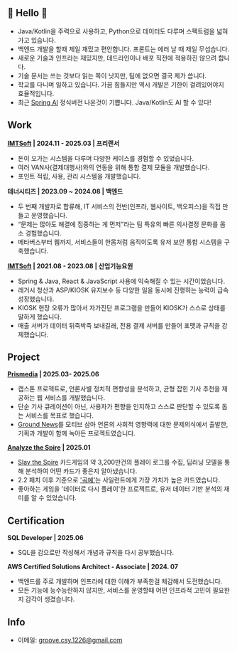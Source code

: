  ## 👋 Hello 👋
 * Java/Kotlin을 주력으로 사용하고, Python으로 데이터도 다루며 스펙트럼을 넓혀가고 있습니다.
 * 백엔드 개발을 할때 제일 재밌고 편안합니다. 프론트는 에러 날 때 제일 무섭습니다.
 * 새로운 기술과 인프라는 재밌지만, 데드라인이나 배포 직전에 적용하진 않으려 합니다.
 * 기술 문서는 쓰는 것보다 읽는 쪽이 낫지만, 팀에 없으면 결국 제가 씁니다.
 * 학교를 다니며 일하고 있습니다. 가끔 힘들지만 역시 개발은 기한이 걸려있어야지 효율적입니다.
 * 최근 [Spring AI](https://github.com/spring-projects/spring-ai) 정식버전 나온것이 기쁩니다. Java/Kotlin도 AI 할 수 있다!
 
 ## Work
 
 **[IMTSoft](http://www.imtsoft.co.kr/) | 2024.11 - 2025.03 | 프리랜서**
 * 돈이 오가는 시스템을 다루며 다양한 케이스를 경험할 수 있었습니다.
 * 여러 VAN사(결제대행사)와의 연동을 위해 통합 결제 모듈을 개발했습니다.
 * 포인트 적립, 사용, 관리 시스템을 개발했습니다.
 
 **테너시티즈 | 2023.09 ~ 2024.08 | 백엔드**
 * 두 번째 개발자로 합류해, IT 서비스의 전반(인프라, 웹사이트, 백오피스)을 직접 만들고 운영했습니다.
 * “문제는 많아도 해결에 집중하는 게 먼저”라는 팀 특유의 빠른 의사결정 문화를 몸소 경험했습니다.
 * 메타버스부터 웹까지, 서비스들이 한몸처럼 움직이도록 유저 보안 통합 시스템을 구축했습니다.
 
 **[IMTSoft](http://www.imtsoft.co.kr/) | 2021.08 - 2023.08 | 산업기능요원**  
 * Spring & Java, React & JavaScript 사용에 익숙해질 수 있는 시간이었습니다.
 * 레거시 청산과 ASP/KIOSK 유지보수 등 다양한 일을 동시에 진행하는 능력이 급속 성장했습니다.
 * KIOSK 현장 오류가 많아서 자가진단 프로그램을 만들어 KIOSK가 스스로 상태를 말하게 했습니다.
 * 매출 서버가 데이터 뒤죽박죽 보내길래, 전용 결제 서버를 만들어 포맷과 규칙을 강제했습니다.
 
 ## Project
 
 **[Prismedia](https://github.com/Prismedia) | 2025.03- 2025.06**  
 * 캡스톤 프로젝트로, 언론사별 정치적 편향성을 분석하고, 균형 잡힌 기사 추천을 제공하는 웹 서비스를 개발했습니다.
 * 단순 기사 큐레이션이 아닌, 사용자가 편향을 인지하고 스스로 판단할 수 있도록 돕는 서비스를 목표로 했습니다.
 * [Ground News](https://ground.news/)를 모티브 삼아 언론의 사회적 영향력에 대한 문제의식에서 출발한, 기획과 개발이 함께 녹아든 프로젝트였습니다.
 
 **[Analyze the Spire](https://github.com/AssembleCat/analyze-the-spire) | 2025.01**  
 * [Slay the Spire](https://store.steampowered.com/app/646570/Slay_the_Spire/) 카드게임의 약 3,200만건의 플레이 로그를 수집, 딥러닝 모델을 통해 분석하여 어떤 카드가 좋은지 알아냈습니다.
 * 2.2 패치 이후 기준으로 ['곡예'](https://slay-the-spire.fandom.com/wiki/Acrobatics)는 사일런트에게 가장 가치가 높은 카드였습니다.
 * 좋아하는 게임을 '데이터로 다시 플레이'한 프로젝트로, 유저 데이터 기반 분석의 재미를 알 수 있었습니다.
 
 ## Certification
 
 **SQL Developer | 2025.06**
 * SQL을 감으로만 작성해서 개념과 규칙을 다시 공부했습니다.
 
 **AWS Certified Solutions Architect - Associate | 2024. 07**
 * 백엔드를 주로 개발하며 인프라에 대한 이해가 부족한걸 체감해서 도전했습니다.
 * 모든 기능에 능수능란하지 않지만, 서비스를 운영할때 어떤 인프라적 고민이 필요한지 감각이 생겼습니다.
 
 ## Info
 
 * 이메일: groove.csy.1226@gmail.com
